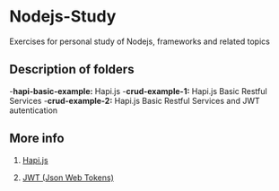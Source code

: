 # Nodejs-Study

Exercises for personal study of Nodejs, frameworks and related topics

## Description of folders
-__hapi-basic-example:__ Hapi.js
-__crud-example-1:__ Hapi.js Basic Restful Services
-__crud-example-2:__ Hapi.js Basic Restful Services and JWT autentication
 
## More info
 1. [Hapi.js](https://hapijs.com/)
 
 2. [JWT (Json Web Tokens)](https://jwt.io/)
 
